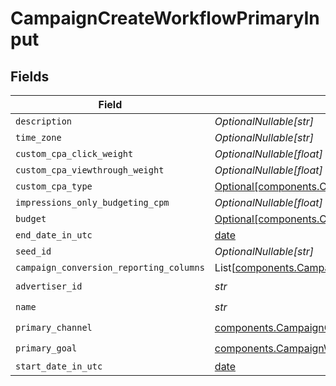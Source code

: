 # CampaignCreateWorkflowPrimaryInput


## Fields

| Field                                                                                                                                                        | Type                                                                                                                                                         | Required                                                                                                                                                     | Description                                                                                                                                                  |
| ------------------------------------------------------------------------------------------------------------------------------------------------------------ | ------------------------------------------------------------------------------------------------------------------------------------------------------------ | ------------------------------------------------------------------------------------------------------------------------------------------------------------ | ------------------------------------------------------------------------------------------------------------------------------------------------------------ |
| `description`                                                                                                                                                | *OptionalNullable[str]*                                                                                                                                      | :heavy_minus_sign:                                                                                                                                           | N/A                                                                                                                                                          |
| `time_zone`                                                                                                                                                  | *OptionalNullable[str]*                                                                                                                                      | :heavy_minus_sign:                                                                                                                                           | N/A                                                                                                                                                          |
| `custom_cpa_click_weight`                                                                                                                                    | *OptionalNullable[float]*                                                                                                                                    | :heavy_minus_sign:                                                                                                                                           | N/A                                                                                                                                                          |
| `custom_cpa_viewthrough_weight`                                                                                                                              | *OptionalNullable[float]*                                                                                                                                    | :heavy_minus_sign:                                                                                                                                           | N/A                                                                                                                                                          |
| `custom_cpa_type`                                                                                                                                            | [Optional[components.CustomCPAType]](../../models/components/customcpatype.md)                                                                               | :heavy_minus_sign:                                                                                                                                           | N/A                                                                                                                                                          |
| `impressions_only_budgeting_cpm`                                                                                                                             | *OptionalNullable[float]*                                                                                                                                    | :heavy_minus_sign:                                                                                                                                           | N/A                                                                                                                                                          |
| `budget`                                                                                                                                                     | [Optional[components.CampaignWorkflowBudgetInput]](../../models/components/campaignworkflowbudgetinput.md)                                                   | :heavy_minus_sign:                                                                                                                                           | N/A                                                                                                                                                          |
| `end_date_in_utc`                                                                                                                                            | [date](https://docs.python.org/3/library/datetime.html#date-objects)                                                                                         | :heavy_minus_sign:                                                                                                                                           | N/A                                                                                                                                                          |
| `seed_id`                                                                                                                                                    | *OptionalNullable[str]*                                                                                                                                      | :heavy_minus_sign:                                                                                                                                           | N/A                                                                                                                                                          |
| `campaign_conversion_reporting_columns`                                                                                                                      | List[[components.CampaignWorkflowCampaignConversionReportingColumnInput](../../models/components/campaignworkflowcampaignconversionreportingcolumninput.md)] | :heavy_minus_sign:                                                                                                                                           | N/A                                                                                                                                                          |
| `advertiser_id`                                                                                                                                              | *str*                                                                                                                                                        | :heavy_check_mark:                                                                                                                                           | N/A                                                                                                                                                          |
| `name`                                                                                                                                                       | *str*                                                                                                                                                        | :heavy_check_mark:                                                                                                                                           | N/A                                                                                                                                                          |
| `primary_channel`                                                                                                                                            | [components.CampaignChannelType](../../models/components/campaignchanneltype.md)                                                                             | :heavy_check_mark:                                                                                                                                           | N/A                                                                                                                                                          |
| `primary_goal`                                                                                                                                               | [components.CampaignWorkflowROIGoalInput](../../models/components/campaignworkflowroigoalinput.md)                                                           | :heavy_check_mark:                                                                                                                                           | N/A                                                                                                                                                          |
| `start_date_in_utc`                                                                                                                                          | [date](https://docs.python.org/3/library/datetime.html#date-objects)                                                                                         | :heavy_minus_sign:                                                                                                                                           | N/A                                                                                                                                                          |